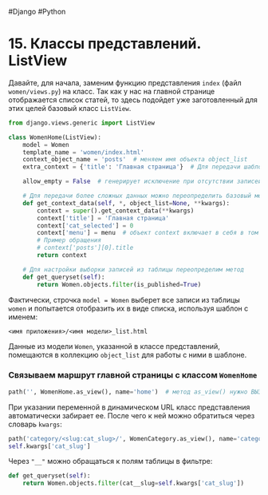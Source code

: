 #Django #Python

# 15. Классы представлений. ListView

Давайте, для начала, заменим функцию представления `index` (файл `women/views.py`) на класс. Так как у нас на главной странице отображается список статей, то здесь подойдет уже заготовленный для этих целей базовый класс `ListView`.

```python
from django.views.generic import ListView

class WomenHome(ListView):
    model = Women
    template_name = 'women/index.html'
    context_object_name = 'posts'  # меняем имя объекта object_list
    extra_context = {'title': 'Главная страница'}  # Для передачи шаблону статических данных

    allow_empty = False  # генерирует исключение при отсутствии записей

    # Для передачи более сложных данных можно переопределить базовый метод
    def get_context_data(self, *, object_list=None, **kwargs):
        context = super().get_context_data(**kwargs)
        context['title'] = 'Главная страница'
        context['cat_selected'] = 0
        context['menu'] = menu  # объект context включает в себя в том числе объект object_list
        # Пример обращения
        # context['posts'][0].title
        return context

    # Для настройки выборки записей из таблицы переопределим метод
    def get_queryset(self):
        return Women.objects.filter(is_published=True)
```

Фактически, строчка `model = Women` выберет все записи из таблицы `women` и попытается отобразить их в виде списка, используя шаблон с именем:

```
<имя приложения>/<имя модели>_list.html
```

Данные из модели `Women`, указанной в классе представлений, помещаются в коллекцию `object_list` для работы с ними в шаблоне.

### Связываем маршрут главной страницы с классом `WomenHome`

```python
path('', WomenHome.as_view(), name='home')  # метод as_view() нужно ВЫЗВАТЬ
```

При указании переменной в динамическом URL класс представления автоматически забирает ее. После чего к ней можно обратиться через словарь `kwargs`:

```python
path('category/<slug:cat_slug>/', WomenCategory.as_view(), name='category')
self.kwargs['cat_slug']
```

Через `"__"` можно обращаться к полям таблицы в фильтре:

```python
def get_queryset(self):
    return Women.objects.filter(cat__slug=self.kwargs['cat_slug'])
```

